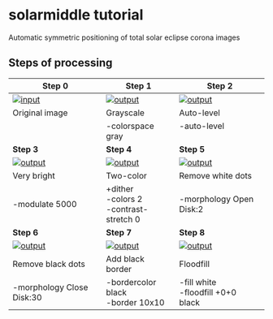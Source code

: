 # solarmiddle tutorial

Automatic symmetric positioning of total solar eclipse corona images

## Steps of processing

|Step 0|Step 1|Step 2|
|------|------|------|
|[![input](../gh-pages/sample_input_300.jpg)](../gh-pages/sample_input_1000.jpg)|[![output](../gh-pages/solarmiddle_step01_300.jpg)](../gh-pages/solarmiddle_step01_1000.jpg)|[![output](../gh-pages/solarmiddle_step02_300.jpg)](../gh-pages/solarmiddle_step02_1000.jpg)|
|Original image|Grayscale|Auto-level|
||-colorspace gray|-auto-level<br /><br />|
|**Step 3**|**Step 4**|**Step 5**|
|[![output](../gh-pages/solarmiddle_step03_300.jpg)](../gh-pages/solarmiddle_step03_1000.jpg)|[![output](../gh-pages/solarmiddle_step04_300.jpg)](../gh-pages/solarmiddle_step04_1000.jpg)|[![output](../gh-pages/solarmiddle_step05_300.jpg)](../gh-pages/solarmiddle_step05_1000.jpg)|
|Very bright|Two-color|Remove white dots|
|-modulate 5000|+dither<br/>-colors 2<br />-contrast-stretch 0|-morphology Open Disk:2|
|**Step 6**|**Step 7**|**Step 8**|
|[![output](../gh-pages/solarmiddle_step06_300.jpg)](../gh-pages/solarmiddle_step06_1000.jpg)|[![output](../gh-pages/solarmiddle_step07_300.jpg)](../gh-pages/solarmiddle_step07_1000.jpg)|[![output](../gh-pages/solarmiddle_step08_300.jpg)](../gh-pages/solarmiddle_step08_1000.jpg)|
|Remove black dots|Add black border|Floodfill|
|-morphology Close Disk:30|-bordercolor black<br />-border 10x10|-fill white<br /> -floodfill +0+0<br /> black|

